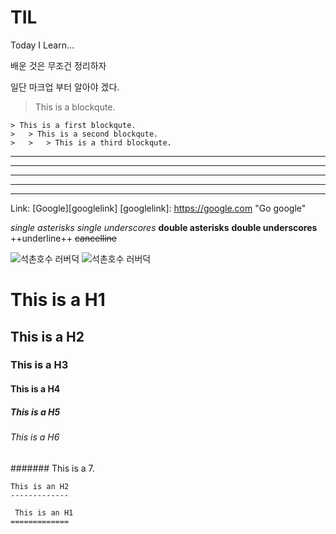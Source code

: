 # TIL
Today I Learn... 

배운 것은 무조건 정리하자

일단 마크업 부터 알아야 겠다. 

> This is a blockqute.

```
> This is a first blockqute.
>	> This is a second blockqute.
>	>	> This is a third blockqute.
```

* * *

***

*****

- - -

---------------------------------------


Link: [Google][googlelink]
[googlelink]: https://google.com "Go google"

*single asterisks*
_single underscores_
**double asterisks**
__double underscores__
++underline++
~~cancelline~~

![석촌호수 러버덕](http://cfile6.uf.tistory.com/image/2426E646543C9B4532C7B0)
![석촌호수 러버덕](http://cfile6.uf.tistory.com/image/2426E646543C9B4532C7B0 "RubberDuck")

# This is a H1
## This is a H2
### This is a H3
#### This is a H4
##### This is a H5
###### This is a H6
####### This is a 7.


    This is an H2
    -------------
    
     This is an H1
    =============
